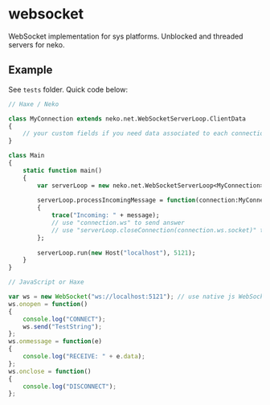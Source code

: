 # websocket #

WebSocket implementation for sys platforms. Unblocked and threaded servers for neko.

## Example

See `tests` folder. Quick code below:

```haxe
// Haxe / Neko

class MyConnection extends neko.net.WebSocketServerLoop.ClientData
{
	// your custom fields if you need data associated to each connection
}

class Main
{
	static function main()
	{
		var serverLoop = new neko.net.WebSocketServerLoop<MyConnection>(function(socket) return new MyConnection(socket));
		
		serverLoop.processIncomingMessage = function(connection:MyConnection, message:String)
		{
			trace("Incoming: " + message);
			// use "connection.ws" to send answer
			// use "serverLoop.closeConnection(connection.ws.socket)" to close connection and remove socket from processing
		};
		
		serverLoop.run(new Host("localhost"), 5121);   
	}
}
```

```javascript
// JavaScript or Haxe

var ws = new WebSocket("ws://localhost:5121"); // use native js WebSocket class (js.html.WebSocket in haxe)
ws.onopen = function()
{
	console.log("CONNECT");
	ws.send("TestString");
};
ws.onmessage = function(e)
{
	console.log("RECEIVE: " + e.data);
};
ws.onclose = function()
{
	console.log("DISCONNECT");
};
```
